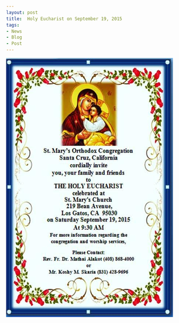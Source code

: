 ```yaml
---
layout: post
title:  Holy Eucharist on September 19, 2015
tags:
- News
- Blog
- Post
---
```


<p><img src="assets/images/2015-09-19.jpg" alt="Holy Eucharist" /></p>

